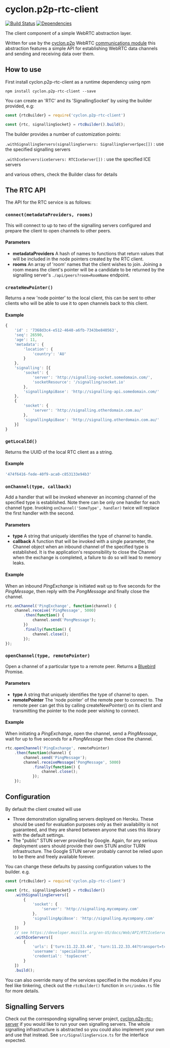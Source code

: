 cyclon.p2p-rtc-client
=====================

[![Build Status](https://travis-ci.org/nicktindall/cyclon.p2p-rtc-client.svg?branch=master)](https://travis-ci.org/nicktindall/cyclon.p2p-rtc-client)
[![Dependencies](https://david-dm.org/nicktindall/cyclon.p2p-rtc-client.png)](https://david-dm.org/nicktindall/cyclon.p2p-rtc-client)

The client component of a simple WebRTC abstraction layer.

Written for use by the [cyclon.p2p](https://github.com/nicktindall/cyclon.p2p) WebRTC [communications module](https://github.com/nicktindall/cyclon.p2p-rtc-comms) this abstraction features a simple API for establishing WebRTC data channels and sending and receiving data over them.

How to use
----------
First install cyclon.p2p-rtc-client as a runtime dependency using npm

```
npm install cyclon.p2p-rtc-client --save
```

You can create an 'RTC' and its 'SignallingSocket' by using the builder provided, e.g:

```javascript
const {rtcBuilder} = require('cyclon.p2p-rtc-client')

const {rtc, signallingSocket} = rtcBuilder().build();
```

The builder provides a number of customization points:

`.withSignallingServers(signallingServers: SignallingServerSpec[])` : use the specified signalling servers

`.withIceServers(iceServers: RTCIceServer[])` : use the specified ICE servers

and various others, check the Builder class for details

The RTC API
-----------
The API for the RTC service is as follows:

### `connect(metadataProviders, rooms)`
This will connect to up to two of the signalling servers configured and prepare the client to open channels to other peers.
    
#### Parameters
* **metadataProviders** A hash of names to functions that return values that will be included in the node pointers created by the RTC client.
* **rooms** An array of 'room' names that the client wishes to join. Joining a room means the client's pointer will be a candidate to be returned by the signalling server's `./api/peers?room=RoomName` endpoint.
    
### `createNewPointer()`
Returns a new 'node pointer' to the local client, this can be sent to other clients who will be able to use it to open channels back to this client.

#### Example
 
```javascript
{
    'id' : '7368d3c4-e512-4648-a6fb-7343be840563',
    'seq': 26590,
    'age': 11,
    'metadata': {
        'location': {
            'country': 'AU'
        }
    },
    'signalling': [{
        'socket': {
            'server': 'http://signalling-socket.somedomain.com/',
            'socketResource': '/signalling/socket.io'
        },
        'signallingApiBase': 'http://signalling-api.somedomain.com/'
    },
    {
        'socket': {
            'server': 'http://signalling.otherdomain.com.au/'
        },
        'signallingApiBase': 'http://signalling.otherdomain.com.au/'
    }]
}

```

### `getLocalId()`
Returns the UUID of the local RTC client as a string.

#### Example
```javascript
'474f6416-fede-40f9-aca0-c853133e94b3'
```
    
### `onChannel(type, callback)`
Add a handler that will be invoked whenever an incoming channel of the specified type is established. Note there can be only one handler for each channel type. Invoking `onChannel('SomeType', handler)` twice will replace the first handler with the second.

#### Parameters
* **type** A string that uniquely identifies the type of channel to handle.
* **callback** A function that will be invoked with a single parameter, the Channel object when an inbound channel of the specified type is established. It is the application's responsibility to close the Channel when the exchange is completed, a failure to do so will lead to memory leaks.

#### Example
When an inbound *PingExchange* is initiated wait up to five seconds for the *PingMessage*, then reply with the *PongMessage* and finally close the channel.

```javascript
rtc.onChannel('PingExchange', function(channel) {
    channel.receive('PingMessage', 5000)
        .then(function() {
            channel.send('PongMessage');
        })
        .finally(function() {
            channel.close();
        });
});

```

### `openChannel(type, remotePointer)`
Open a channel of a particular type to a remote peer. Returns a [Bluebird](https://github.com/petkaantonov/bluebird) Promise.
    
#### Parameters
* **type** A string that uniquely identifies the type of channel to open.
* **remotePointer** The 'node pointer' of the remote peer to connect to. The remote peer can get this by calling createNewPointer() on its client and transmitting the pointer to the node peer wishing to connect.

#### Example
When initiating a *PingExchange*, open the channel, send a *PingMessage*, wait for up to five seconds for a *PongMessage* then close the channel.

```javascript
rtc.openChannel('PingExchange', remotePointer)
    .then(function(channel) {
        channel.send('PingMessage');
        channel.receiveMessage('PongMessage', 5000)
            .finally(function() {
                channel.close();
            });
    });

```
        
Configuration
-------------
By default the client created will use

* Three demonstration signalling servers deployed on Heroku. These should be used for evaluation purposes only as their availability is not guaranteed, and they are shared between anyone that uses this library with the default settings.
* The "public" STUN server provided by Google. Again, for any serious deployment users should provide their own STUN and/or TURN infrastructure. The Google STUN server probably cannot be relied upon to be there and freely available forever.

You can change these defaults by passing configuration values to the builder. e.g.

```javascript
const {rtcBuilder} = require('cyclon.p2p-rtc-client')

const {rtc, signallingSocket} = rtcBuilder()
    .withSignallingServers([
        {
            'socket': {
                'server': 'http://signalling.mycompany.com'
            },
            'signallingApiBase': 'http://signalling.mycompany.com'
        }
    ])
    // see https://developer.mozilla.org/en-US/docs/Web/API/RTCIceServer
    .withIceServers([
        {
            'urls': ['turn:11.22.33.44', 'turn:11.22.33.44?transport=tcp'],
            'username': 'specialUser',
            'credential': 'topSecret'
        }
    ])
    .build();
```

You can also override many of the services specified in the modules if you feel like tinkering, check out the `rtcBuilder()` function in `src/index.ts` file for more details.

Signalling Servers
------------------
Check out the corresponding signalling server project, [cyclon.p2p-rtc-server](https://github.com/nicktindall/cyclon.p2p-rtc-server) if you would like to run your own signalling servers. The whole signalling infrastructure is abstracted so you could also implement your own and use that instead. See `src/SignallingService.ts` for the interface expected.
